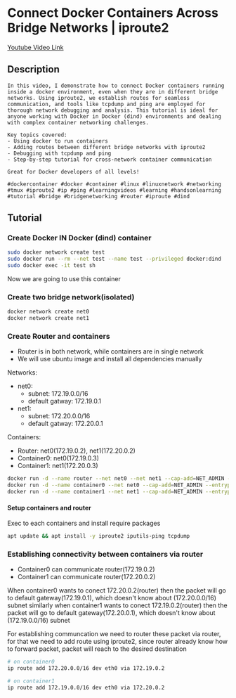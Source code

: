 # Connect Docker Containers Across Bridge Networks | iproute2
[Youtube Video Link](https://www.youtube.com/watch?v=VjYf544VFqA&list=PLJToDA8ph9VXodmGmNBYM6GWra3Yv_s44)

## Description
```
In this video, I demonstrate how to connect Docker containers running inside a docker environment, even when they are in different bridge networks. Using iproute2, we establish routes for seamless communication, and tools like tcpdump and ping are employed for thorough network debugging and analysis. This tutorial is ideal for anyone working with Docker in Docker (dind) environments and dealing with complex container networking challenges.

Key topics covered:
- Using docker to run containers
- Adding routes between different bridge networks with iproute2
- Debugging with tcpdump and ping
- Step-by-step tutorial for cross-network container communication

Great for Docker developers of all levels!

#dockercontainer #docker #container #linux #linuxnetwork #networking #tmux #iproute2 #ip #ping #learningvideos #learning #handsonlearning #tutorial #bridge #bridgenetworking #router #iproute #dind
```

## Tutorial
### Create Docker IN Docker (dind) container
```bash
sudo docker network create test
sudo docker run --rm --net test --name test --privileged docker:dind
sudo docker exec -it test sh
```

Now we are going to use this container

### Create two bridge network(isolated)
```bash
docker network create net0
docker network create net1
```

### Create Router and containers
- Router is in both network, while containers are in single network
- We will use ubuntu image and install all dependencies manually

Networks:
- net0:
  - subnet: 172.19.0.0/16
  - default gatway: 172.19.0.1
- net1:
  - subnet: 172.20.0.0/16
  - default gatway: 172.20.0.1

Containers:
- Router: net0(172.19.0.2), net1(172.20.0.2)
- Container0: net0(172.19.0.3)
- Container1: net1(172.20.0.3)
 
```bash
docker run -d --name router --net net0 --net net1 --cap-add=NET_ADMIN --entrypoint=sleep ubuntu infinity
docker run -d --name container0 --net net0 --cap-add=NET_ADMIN --entrypoint=sleep ubuntu infinity
docker run -d --name container1 --net net1 --cap-add=NET_ADMIN --entrypoint=sleep ubuntu infinity
```

#### Setup containers and router
Exec to each containers and install require packages
```bash
apt update && apt install -y iproute2 iputils-ping tcpdump
```

### Establishing connectivity between containers via router
- Container0 can communicate router(172.19.0.2)
- Container1 can communicate router(172.20.0.2)

When container0 wants to conect 172.20.0.2(router) then the packet will go to default gateway(172.19.0.1), which doesn't know about (172.20.0.0/16) subnet
similarly when container1 wants to conect 172.19.0.2(router) then the packet will go to default gateway(172.20.0.1), which doesn't know about (172.19.0.0/16) subnet

For establishing communcation we need to router these packet via router, for that we need to add route using iproute2, since router already know how to forward packet, packet will reach to the desired destination

```bash
# on container0
ip route add 172.20.0.0/16 dev eth0 via 172.19.0.2

# on container1
ip route add 172.19.0.0/16 dev eth0 via 172.20.0.2
```


